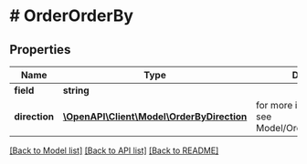 # # OrderOrderBy


## Properties 


Name | Type | Description | Notes
------------ | ------------- | ------------- | -------------
**field**| **string** |   | [optional]
**direction**| [**\OpenAPI\Client\Model\OrderByDirection**](OrderByDirection.md) |  for more information please, see Model/OrderByDirection.php  | [optional]


[[Back to Model list]](../../README.md#models) [[Back to API list]](../../README.md#endpoints) [[Back to README]](../../README.md)

